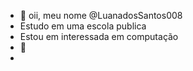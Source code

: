 - 👋 oii, meu nome @LuanadosSantos008
-  Estudo em uma escola publica 
- Estou em interessada em computação
- 💞
-

<!---
LuanadosSantos008/LuanadosSantos008 is a ✨ special ✨ repository because its `README.md` (this file) appears on your GitHub profile.
You can click the Preview link to take a look at your changes.
--->
